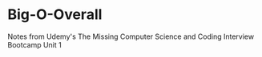 # Big-O-Overall
Notes from Udemy's The Missing Computer Science and Coding Interview Bootcamp Unit 1
